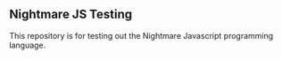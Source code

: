 ## Nightmare JS Testing
This repository is for testing out the Nightmare Javascript programming language.
